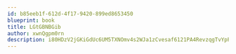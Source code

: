 ```yaml
---
id: b85eeb1f-612d-4f17-9420-899ed8653450
blueprint: book
title: LGtGBNBGib
author: xwnQgpm0rn
description: i80HDzV2jGKiGdUc6UM5TXNOmv4s2WJa1zCvesaf6121PA4RevzqgTvYpPRXb5X4pXgCJKTGNSqRurdNLNhITau1dugurwOGkL5K
---
```

